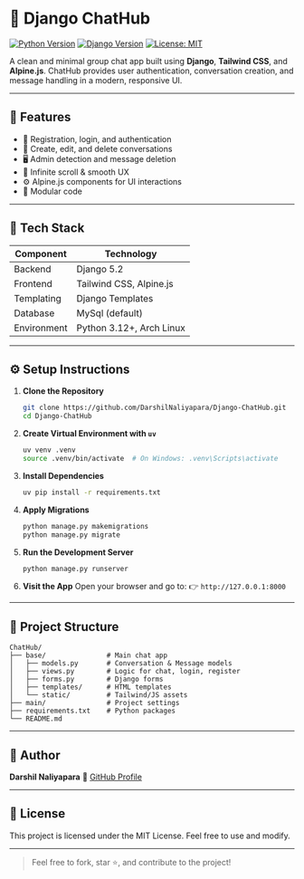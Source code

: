 # 🧩 Django ChatHub

[![Python Version](https://img.shields.io/badge/python-3.12+-blue)]()
[![Django Version](https://img.shields.io/badge/django-5.2-blue)]()
[![License: MIT](https://img.shields.io/badge/license-MIT-green)]()


A clean and minimal group chat app built using **Django**, **Tailwind CSS**, and **Alpine.js**. ChatHub provides user authentication, conversation creation, and message handling in a modern, responsive UI.

---

## 🚀 Features

- 🔐 Registration, login, and authentication  
- 📁 Create, edit, and delete conversations  
- 🖥️ Admin detection and message deletion  
- 🧭 Infinite scroll & smooth UX  
- ⚙️ Alpine.js components for UI interactions  
- 🧩 Modular code

---

## 🧰 Tech Stack

| Component   | Technology               |
| ----------- | ------------------------ |
| Backend     | Django 5.2               |
| Frontend    | Tailwind CSS, Alpine.js  |
| Templating  | Django Templates         |
| Database    | MySql (default)          |
| Environment | Python 3.12+, Arch Linux |

---

## ⚙️ Setup Instructions

1. **Clone the Repository**

   ```bash
   git clone https://github.com/DarshilNaliyapara/Django-ChatHub.git
   cd Django-ChatHub
   ```

2. **Create Virtual Environment with `uv`**

   ```bash
   uv venv .venv
   source .venv/bin/activate  # On Windows: .venv\Scripts\activate
   ```

3. **Install Dependencies**

   ```bash
   uv pip install -r requirements.txt
   ```

4. **Apply Migrations**

   ```bash
   python manage.py makemigrations
   python manage.py migrate
   ```

5. **Run the Development Server**

   ```bash
   python manage.py runserver
   ```

6. **Visit the App**
   Open your browser and go to:
   👉 `http://127.0.0.1:8000`

---

## 📁 Project Structure

```
ChatHub/
├── base/               # Main chat app
│   ├── models.py       # Conversation & Message models
│   ├── views.py        # Logic for chat, login, register
│   ├── forms.py        # Django forms
│   ├── templates/      # HTML templates
│   └── static/         # Tailwind/JS assets
├── main/               # Project settings
├── requirements.txt    # Python packages
└── README.md
```

---

## 🙌 Author

**Darshil Naliyapara**
🔗 [GitHub Profile](https://github.com/DarshilNaliyapara)

---

## 📜 License

This project is licensed under the MIT License. Feel free to use and modify.

---

> Feel free to fork, star ⭐, and contribute to the project!
